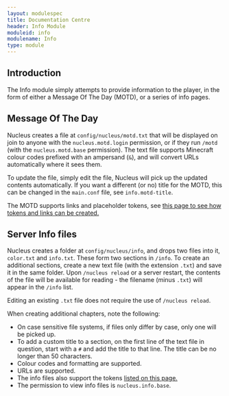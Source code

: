 ```yaml
---
layout: modulespec
title: Documentation Centre
header: Info Module
moduleid: info
modulename: Info
type: module
---
```


## Introduction

The Info module simply attempts to provide information to the player, in the form of either a Message Of The Day (MOTD), or
a series of info pages.

## Message Of The Day

Nucleus creates a file at `config/nucleus/motd.txt` that will be displayed on join to anyone with the `nucleus.motd.login`
permission, or if they run `/motd` (with the `nucleus.motd.base` permission). The text file supports Minecraft colour codes
prefixed with an ampersand (`&`), and will convert URLs automatically where it sees them.

To update the file, simply edit the file, Nucleus will pick up the updated contents automatically. If you want a different (or no) title for the MOTD,
this can be changed in the `main.conf` file, see `info.motd-title`.

The MOTD supports links and placeholder tokens, see [this page to see how tokens and links can be created.](../configuration/links-and-tokens.html)

## Server Info files

Nucleus creates a folder at `config/nucleus/info`, and drops two files into it, `color.txt` and `info.txt`. These form two
sections in `/info`. To create an additional sections, create a new text file (with the extension `.txt`) and save it in the
same folder. Upon `/nucleus reload` or a server restart, the contents of the file will be available for reading - the filename
(minus `.txt`) will appear in the `/info` list.

Editing an existing `.txt` file does not require the use of `/nucleus reload`.

When creating additional chapters, note the following:

* On case sensitive file systems, if files only differ by case, only one will be picked up.
* To add a custom title to a section, on the first line of the text file in question, start with a `#` and add the title
to that line. The title can be no longer than 50 characters.
* Colour codes and formatting are supported.
* URLs are supported.
* The info files also support the tokens [listed on this page.](../configuration/links-and-tokens.html)
* The permission to view info files is `nucleus.info.base`.
